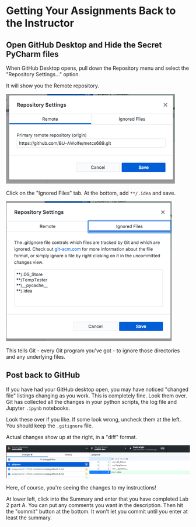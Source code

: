 # Getting Your Assignments Back to the Instructor

## Open GitHub Desktop and Hide the Secret PyCharm files

When GitHub Desktop opens, pull down the Repository menu and select the "Repository Settings..." option.

It will show you the Remote repository.  

<img src="pix/repos settings first.png" >

Click on the "Ignored Files" tab.  At the bottom, add `**/.idea` and save.

<img src="pix/ignore idea files.png" />

This tells Git - every Git program you've got - to ignore those directories and any underlying files.

## Post back to GitHub

If you have had your GitHub desktop open, you may have noticed "changed file" listings changing as you work.  This is completely fine.  Look them over.  Git has collected all the changes in your python scripts, the log file and Jupyter `.ipynb` notebooks.

Look these over if you like.  If some look wrong, uncheck them at the left.  You should keep the `.gitignore` file.

Actual changes show up at the right, in a "diff" format.

<img src="pix/changes to gitignore.png" />

Here, of course, you're seeing the changes to my instructions!

At lower left, click into the Summary and enter that you have completed Lab 2 part A.  You can put any comments you want in the description.  Then hit the "commit" button at the bottom.  It won't let you commit until you enter at least the summary.




